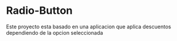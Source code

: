 # Radio-Button 
 Este proyecto esta basado en una aplicacion que aplica descuentos dependiendo de la opcion seleccionada
